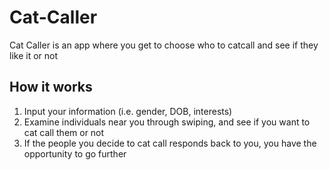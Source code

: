 # Cat-Caller

Cat Caller is an app where you get to choose who to catcall and see if they like it or not 

<h2>How it works</h2>

1. Input your information (i.e. gender, DOB, interests)
2. Examine individuals near you through swiping, and see if you want to cat call them or not
3. If the people you decide to cat call responds back to you, you have the opportunity to go further

